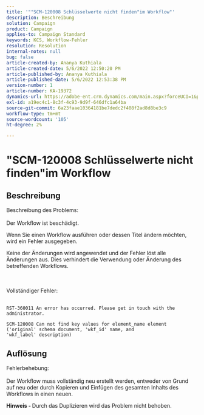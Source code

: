 ```yaml
---
title: '""SCM-120008 Schlüsselwerte nicht finden"im Workflow"'
description: Beschreibung
solution: Campaign
product: Campaign
applies-to: Campaign Standard
keywords: KCS, Workflow-Fehler
resolution: Resolution
internal-notes: null
bug: false
article-created-by: Ananya Kuthiala
article-created-date: 5/6/2022 12:50:20 PM
article-published-by: Ananya Kuthiala
article-published-date: 5/6/2022 12:53:38 PM
version-number: 1
article-number: KA-19372
dynamics-url: https://adobe-ent.crm.dynamics.com/main.aspx?forceUCI=1&pagetype=entityrecord&etn=knowledgearticle&id=3002eb10-3bcd-ec11-a7b5-0022480b639b
exl-id: a19ec4c1-8c3f-4c93-9d9f-646dfc1a64ba
source-git-commit: 6a23faae10364181be7dedc2f408f2ad8d8be3c9
workflow-type: tm+mt
source-wordcount: '105'
ht-degree: 2%

---
```


# &quot;SCM-120008 Schlüsselwerte nicht finden&quot;im Workflow

## Beschreibung

Beschreibung des Problems:<br><br>
Der Workflow ist beschädigt.

Wenn Sie einen Workflow ausführen oder dessen Titel ändern möchten, wird ein Fehler ausgegeben.

Keine der Änderungen wird angewendet und der Fehler löst alle Änderungen aus. Dies verhindert die Verwendung oder Änderung des betreffenden Workflows.

<br><br>Vollständiger Fehler:<br><br>

```
RST-360011 An error has occurred. Please get in touch with the administrator.

SCM-120008 Can not find key values for element_name element ('original' schema document, 'wkf_id' name, and 'wkf_label' description)
```


## Auflösung

Fehlerbehebung:<br><br>
Der Workflow muss vollständig neu erstellt werden, entweder von Grund auf neu oder durch Kopieren und Einfügen des gesamten Inhalts des Workflows in einen neuen.

<b>Hinweis - </b>Durch das Duplizieren wird das Problem nicht behoben.
